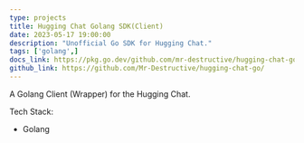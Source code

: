 ```yaml
---
type: projects
title: Hugging Chat Golang SDK(Client)
date: 2023-05-17 19:00:00
description: "Unofficial Go SDK for Hugging Chat."
tags: ['golang',]
docs_link: https://pkg.go.dev/github.com/mr-destructive/hugging-chat-go
github_link: https://github.com/Mr-Destructive/hugging-chat-go/
---
```


A Golang Client (Wrapper) for the Hugging Chat.


Tech Stack:

- Golang
